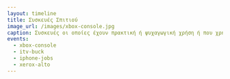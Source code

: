 ```yaml
---
layout: timeline
title: Συσκευές Σπιτιού
image_url: /images/xbox-console.jpg
caption: Συσκευές οι οποίες έχουν πρακτική ή ψυχαγωγική χρήση ή που χρησιμοποιούνται για να πραγματοποιηθούν πλέον καθημερινές ενασχόλησης και βρίσκονται κυρίως σε καθημερινά σπίτια (π.χ. τηλεόραση, κονσόλες, εκτυπωτές, κτλ).
events:
  - xbox-console
  - itv-buck
  - iphone-jobs
  - xerox-alto
---
```

